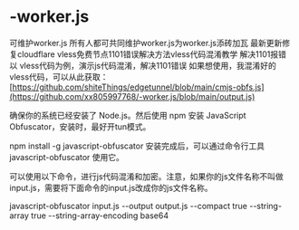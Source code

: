 # -worker.js
可维护worker.js
所有人都可共同维护worker.js为worker.js添砖加瓦
最新更新修复cloudflare vless免费节点1101错误解决方法vless代码混淆教学 解决1101报错
以 vless代码为例，演示js代码混淆，解决1101错误
如果想使用，我混淆好的vless代码，可以从此获取：[https://github.com/shiteThings/edgetunnel/blob/main/cmjs-obfs.js](https://github.com/xx805997768/-worker.js/blob/main/output.js)

确保你的系统已经安装了 Node.js。然后使用 npm 安装 JavaScript Obfuscator，安装时，最好开tun模式。

npm install -g javascript-obfuscator
安装完成后，可以通过命令行工具 javascript-obfuscator 使用它。

可以使用以下命令，进行js代码混淆和加密。注意，如果你的js文件名称不叫做input.js，需要将下面命令的input.js改成你的js文件名称。

javascript-obfuscator input.js --output output.js --compact true  --string-array true --string-array-encoding base64
